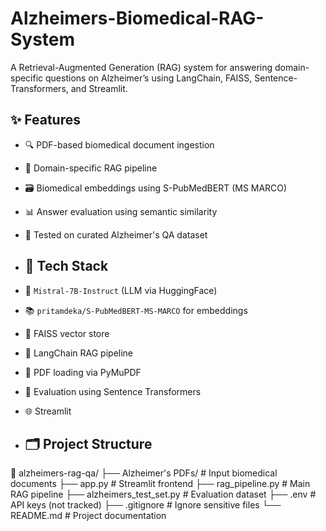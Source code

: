 # Alzheimers-Biomedical-RAG-System
A Retrieval-Augmented Generation (RAG) system for answering domain-specific questions on Alzheimer’s using LangChain, FAISS, Sentence-Transformers, and Streamlit.
## ✨ Features

- 🔍 PDF-based biomedical document ingestion
- 🧠 Domain-specific RAG pipeline
- 🗃️ Biomedical embeddings using S-PubMedBERT (MS MARCO)
- 📊 Answer evaluation using semantic similarity
- 🧪 Tested on curated Alzheimer's QA dataset

- ## 🧱 Tech Stack

- 🦙 `Mistral-7B-Instruct` (LLM via HuggingFace)
- 📚 `pritamdeka/S-PubMedBERT-MS-MARCO` for embeddings
- 🔎 FAISS vector store
- 🧠 LangChain RAG pipeline
- 📄 PDF loading via PyMuPDF
- 🧪 Evaluation using Sentence Transformers
- 🌐 Streamlit

- ## 🗂️ Project Structure
📁 alzheimers-rag-qa/
├── Alzheimer's PDFs/ # Input biomedical documents
├── app.py # Streamlit frontend
├── rag_pipeline.py # Main RAG pipeline
├── alzheimers_test_set.py # Evaluation dataset
├── .env # API keys (not tracked)
├── .gitignore # Ignore sensitive files
└── README.md # Project documentation


